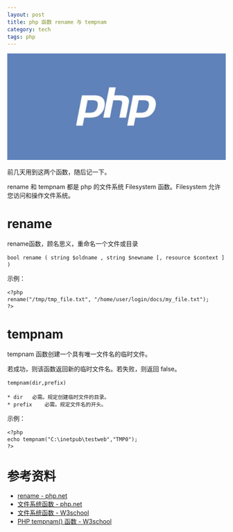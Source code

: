 ```yaml
---
layout: post
title: php 函数 rename 与 tempnam
category: tech
tags: php
---
```


![](/assets/img/php.jpg)

前几天用到这两个函数，随后记一下。

rename 和 tempnam 都是 php 的文件系统 Filesystem 函数。Filesystem 允许您访问和操作文件系统。

# rename

rename函数，顾名思义，重命名一个文件或目录

    bool rename ( string $oldname , string $newname [, resource $context ] )
    
示例：

    <?php
    rename("/tmp/tmp_file.txt", "/home/user/login/docs/my_file.txt");
    ?>
    
    
# tempnam

tempnam 函数创建一个具有唯一文件名的临时文件。

若成功，则该函数返回新的临时文件名。若失败，则返回 false。

    tempnam(dir,prefix)
    
    * dir	必需。规定创建临时文件的目录。
    * prefix	必需。规定文件名的开头。

示例：

    <?php
    echo tempnam("C:\inetpub\testweb","TMP0");
    ?> 
    
# 参考资料
    
* [rename - php.net](http://php.net/manual/zh/function.rename.php)
* [文件系统函数 - php.net](http://php.net/manual/zh/ref.filesystem.php)
* [文件系统函数 - W3school](http://www.w3school.com.cn/php/php_ref_filesystem.asp)
* [PHP tempnam() 函数 - W3school](http://www.w3school.com.cn/php/func_filesystem_tempnam.asp)
